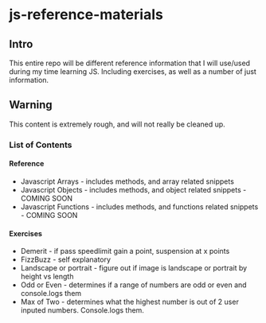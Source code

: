 # js-reference-materials
## Intro
This entire repo will be different reference information that I will use/used during my time learning JS. Including exercises, as well as a number of just information. 

## Warning
This content is extremely rough, and will not really be cleaned up. 

### List of Contents
#### Reference
- Javascript Arrays - includes methods, and array related snippets
- Javascript Objects - includes methods, and object related snippets - COMING SOON
- Javascript Functions - includes methods, and functions related snippets - COMING SOON

#### Exercises
- Demerit - if pass speedlimit gain a point, suspension at x points
- FizzBuzz - self explanatory
- Landscape or portrait - figure out if image is landscape or portrait by height vs length
- Odd or Even - determines if a range of numbers are odd or even and console.logs them
- Max of Two - determines what the highest number is out of 2 user inputed numbers. Console.logs them.
